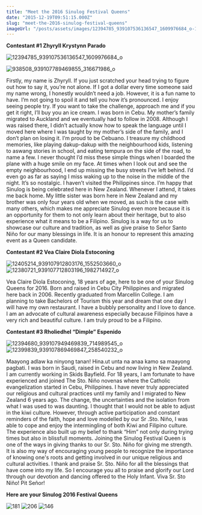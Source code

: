 ```yaml
---
title: "Meet the 2016 Sinulog Festival Queens"
date: "2015-12-19T09:51:15.000Z"
slug: "meet-the-2016-sinulog-festival-queens"
imageUrl: "/posts/assets/images/12394785_939107536136547_1609976684_o-1024x683.jpg"
---
```


**Contestant #1 Zhyryll Krystynn Parado**

![12394785_939107536136547_1609976684_o](https://i0.wp.com/santonino-nz.org/wp-content/uploads/2015/12/12394785_939107536136547_1609976684_o-1024x683.jpg?resize=616%2C411)

![938508_939107789469855_316671986_o](https://i0.wp.com/santonino-nz.org/wp-content/uploads/2015/12/938508_939107789469855_316671986_o-1024x683.jpg?resize=624%2C416)

Firstly, my name is Zhyryll. If you just scratched your head trying to figure out how to say it, you’re not alone. If I got a dollar every time someone said my name wrong, I honestly wouldn’t need a job. However, it is a fun name to have. I’m not going to spoil it and tell you how it’s pronounced. I enjoy seeing people try. If you want to take the challenge, approach me and if you get it right, I’ll buy you an ice cream. I was born in Cebu. My mother’s family migrated to Auckland and we eventually had to follow in 2008. Although I was raised there, I didn’t actually know how to speak the language until I moved here where I was taught by my mother’s side of the family, and I don’t plan on losing it. I’m proud to be Cebuano. I treasure my childhood memories, like playing dakup-dakup with the neighbourhood kids, listening to aswang stories in school, and eating tempura on the side of the road, to name a few. I never thought I’d miss these simple things when I boarded the plane with a huge smile on my face. At times when I look out and see the empty neighbourhood, I end up missing the busy streets I’ve left behind. I’d even go as far as saying I miss waking up to the noise in the middle of the night. It’s so nostalgic. I haven’t visited the Philippines since. I’m happy that Sinulog is being celebrated here in New Zealand. Whenever I attend, it takes me back home. My little sister was born here in New Zealand and my brother was only four years old when we moved, as such is the case with many others, which makes me appreciate Sinulog even more because it is an opportunity for them to not only learn about their heritage, but to also experience what it means to be a Filipino. Sinulog is a way for us to showcase our culture and tradition, as well as give praise to Señor Santo Niño for our many blessings in life. It is an honour to represent this amazing event as a Queen candidate.

**Contestant #2 Vea Claire Diola Estoconing**

![12405214_939107912803176_1552503660_o](https://i0.wp.com/santonino-nz.org/wp-content/uploads/2015/12/12405214_939107912803176_1552503660_o-1024x683.jpg?resize=644%2C430) ![12380721_939107712803196_1982714927_o](https://i0.wp.com/santonino-nz.org/wp-content/uploads/2015/12/12380721_939107712803196_1982714927_o-1024x683.jpg?resize=647%2C431)

Vea Claire Diola Estoconing, 18 years of age, here to be one of your Sinulog Queens for 2016. Born and raised in Cebu City Philippines and migrated here back in 2006. Recently graduated from Marcellin College. I am planning to take Bachelors of Tourism this year and dream that one day I will have my own restaurant. I have a bubbly personality and I love to dance. I am an advocate of cultural awareness especially because Filipinos have a very rich and beautiful culture. I am truly proud to be a Filipino.

**Contestant #3 Rholiedhel “Dimple” Espenido**

![12394680_939107949469839_714989545_o](https://i0.wp.com/santonino-nz.org/wp-content/uploads/2015/12/12394680_939107949469839_714989545_o-1024x683.jpg?resize=671%2C448) ![12399839_939107869469847_258540232_o](https://i0.wp.com/santonino-nz.org/wp-content/uploads/2015/12/12399839_939107869469847_258540232_o-1024x683.jpg?resize=671%2C448)

Maayong adlaw ka ninyong tanan! Hina.ut unta na anaa kamo sa maayong pagbati. I was born in Saudi, raised in Cebu and now living in New Zealand. I am currently working in Skids Bayfield. For 18 years, I am fortunate to have experienced and joined The Sto. Niño novenas where the Catholic evangelization started in Cebu, Philippines. I have never truly appreciated our religious and cultural practices until my family and I migrated to New Zealand 6 years ago. The change, the uncertainties and the isolation from what I was used to was daunting. I thought that I would not be able to adjust in the kiwi culture. However, through active participation and constant reminders of the faith, hope and love modelled by our Sr .Sto. Niño, I was able to cope and enjoy the intermingling of both Kiwi and Filipino culture. The experience also built up my belief to thank “Him” not only during trying times but also in blissfull moments. Joining the Sinulog Festival Queen is one of the ways in giving thanks to our Sr. Sto. Niño for giving me strength. It is also my way of encouraging young people to recognize the importance of knowing one's roots and getting involved in our unique religious and cultural activities. I thank and praise Sr. Sto. Niño for all the blessings that have come into my life. So I encourage you all to praise and glorify our Lord through our devotion and dancing offered to the Holy Infant. Viva Sr. Sto Niño! Pit Señor!

**Here are your Sinulog 2016 Festival Queens**

![181](https://i0.wp.com/santonino-nz.org/wp-content/uploads/2015/12/181-1024x683.jpg?resize=701%2C468) ![206](https://i0.wp.com/santonino-nz.org/wp-content/uploads/2015/12/206-1024x683.jpg?resize=701%2C468) ![146](https://i0.wp.com/santonino-nz.org/wp-content/uploads/2015/12/146-1024x683.jpg?resize=705%2C470)